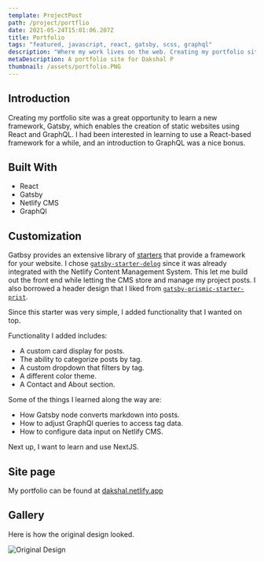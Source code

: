 ```yaml
---
template: ProjectPost
path: /project/portflio
date: 2021-05-24T15:01:06.207Z
title: Portfolio
tags: "featured, javascript, react, gatsby, scss, graphql"
description: "Where my work lives on the web. Creating my portfolio site was a great opportunity to learn a new framework, Gatsby. I had been interested in learning to use a React-based framework for a while, and an introduction to GraphQL was a nice bonus."
metaDescription: A portfolio site for Dakshal P
thumbnail: /assets/portfolio.PNG
---
```


## **Introduction**

Creating my portfolio site was a great opportunity to learn a new framework, Gatsby, which enables the creation of static websites using React and GraphQL. I had been interested in learning to use a React-based framework for a while, and an introduction to GraphQL was a nice bonus.

## **Built With**

-   React
-   Gatsby
-   Netlify CMS
-   GraphQl

## Customization

Gatbsy provides an extensive library of [starters](https://www.gatsbyjs.com/starters) that provide a framework for your website. I chose [`gatsby-starter-delog`](https://www.gatsbyjs.com/starters/W3Layouts/gatsby-starter-delog/) since it was already integrated with the Netlify Content Management System. This let me build out the front end while letting the CMS store and manage my project posts. I also borrowed a header design that I liked from [`gatsby-prismic-starter-prist`](https://www.gatsbyjs.com/starters/margueriteroth/gatsby-prismic-starter-prist/).

Since this starter was very simple, I added functionality that I wanted on top.

Functionality I added includes:

-   A custom card display for posts.
-   The ability to categorize posts by tag.
-   A custom dropdown that filters by tag.
-   A different color theme.
-   A Contact and About section.

Some of the things I learned along the way are:

-   How Gatsby node converts markdown into posts.
-   How to adjust GraphQl queries to access tag data.
-   How to configure data input on Netlify CMS.

Next up, I want to learn and use NextJS.

## **Site page**

My portfolio can be found at [dakshal.netlify.app](https://dakshal.netlify.app/)

## Gallery

Here is how the original design looked.

![Original Design](/assets/portfolio.png)

